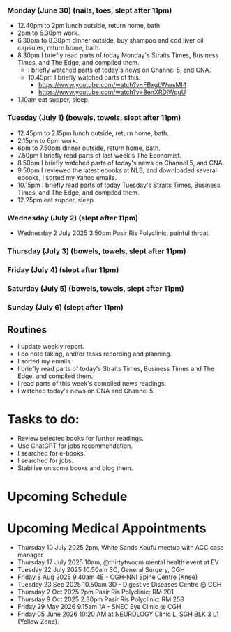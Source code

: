 ### Monday (June 30) (nails, toes, slept after 11pm)
- 12.40pm to 2pm lunch outside, return home, bath.
- 2pm to 6.30pm work.
- 6.30pm to 8.30pm dinner outside, buy shampoo and cod liver oil capsules, return home, bath.
- 8.30pm I briefly read parts of today Monday's Straits Times, Business Times, and The Edge, and compiled them.
    - I briefly watched parts of today's news on Channel 5, and CNA.
    - 10.45pm I briefly watched parts of this:
        - https://www.youtube.com/watch?v=FBxgbWwsMI4
        - https://www.youtube.com/watch?v=8enXRDlWguU
- 1.10am eat supper, sleep.

### Tuesday (July 1) (bowels, towels, slept after 11pm)
- 12.45pm to 2.15pm lunch outside, return home, bath.
- 2.15pm to 6pm work.
- 6pm to 7.50pm dinner outside, return home, bath.
- 7.50pm I briefly read parts of last week's The Economist.
- 8.50pm I briefly watched parts of today's news on Channel 5, and CNA.
- 9.50pm I reviewed the latest ebooks at NLB, and downloaded several ebooks, I sorted my Yahoo emails.
- 10.15pm I briefly read parts of today Tuesday's Straits Times, Business Times, and The Edge, and compiled them.
- 12.25pm eat supper, sleep.

### Wednesday (July 2) (slept after 11pm)
- Wednesday 2 July 2025 3.50pm Pasir Ris Polyclinic, painful throat


### Thursday (July 3) (bowels, towels, slept after 11pm)


### Friday (July 4) (slept after 11pm)


### Saturday (July 5) (bowels, towels, slept after 11pm)


### Sunday (July 6) (slept after 11pm)







## Routines
- I update weekly report.
- I do note taking, and/or tasks recording and planning.
- I sorted my emails.
- I briefly read parts of today's Straits Times, Business Times and The Edge, and compiled them.
- I read parts of this week's compiled news readings.
- I watched today's news on CNA and Channel 5.

# Tasks to do:
- Review selected books for further readings.
- Use ChatGPT for jobs recommendation.
- I searched for e-books.
- I searched for jobs.
- Stabilise on some books and blog them.

# Upcoming Schedule

# Upcoming Medical Appointments
- Thursday 10 July 2025 2pm, White Sands Koufu meetup with ACC case manager
- Thursday 17 July 2025 10am, @thirtytwocm mental health event at EV
- Tuesday 22 July 2025 10.50am 3C, General Surgery, CGH
- Friday 8 Aug 2025 9.40am 4E - CGH-NNI Spine Centre (Knee)
- Tuesday 23 Sep 2025 10.50am 3D - Digestive Diseases Centre @ CGH
- Thursday 2 Oct 2025 2pm Pasir Ris Polyclinic: RM 201
- Thursday 9 Oct 2025 2.30pm Pasir Ris Polyclinic: RM 258
- Friday 29 May 2026 9.15am 1A - SNEC Eye Clinic @ CGH
- Friday 05 June 2026 10:20 AM at NEUROLOGY Clinic L, SGH BLK 3 L1 (Yellow Zone).
